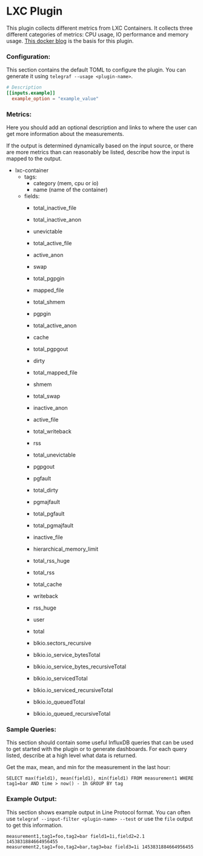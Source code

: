 # LXC Plugin

This plugin collects different metrics from LXC Containers. It collects three
different categories of metrics: CPU usage, IO performance and memory usage.
[This docker
blog](https://blog.docker.com/2013/10/gathering-lxc-docker-containers-metrics/)
is the basis for this plugin.

### Configuration:

This section contains the default TOML to configure the plugin.  You can
generate it using `telegraf --usage <plugin-name>`.

```toml
# Description
[[inputs.example]]
  example_option = "example_value"
```

### Metrics:

Here you should add an optional description and links to where the user can
get more information about the measurements.

If the output is determined dynamically based on the input source, or there
are more metrics than can reasonably be listed, describe how the input is
mapped to the output.

- lxc-container
  - tags:
    - category (mem, cpu or io)
    - name (name of the container)
  - fields:
    - total\_inactive\_file
    - total\_inactive\_anon
    - unevictable
    - total\_active\_file
    - active\_anon
    - swap
    - total\_pgpgin
    - mapped\_file
    - total\_shmem
    - pgpgin
    - total\_active\_anon
    - cache
    - total\_pgpgout
    - dirty
    - total\_mapped\_file
    - shmem
    - total\_swap
    - inactive\_anon
    - active\_file
    - total\_writeback
    - rss
    - total\_unevictable
    - pgpgout
    - pgfault
    - total\_dirty
    - pgmajfault
    - total\_pgfault
    - total\_pgmajfault
    - inactive\_file
    - hierarchical\_memory\_limit
    - total\_rss\_huge
    - total\_rss
    - total\_cache
    - writeback
    - rss\_huge

    - user
    - total

    - blkio.sectors\_recursive
    - blkio.io\_service\_bytesTotal
    - blkio.io\_service\_bytes\_recursiveTotal
    - blkio.io\_servicedTotal
    - blkio.io\_serviced\_recursiveTotal
    - blkio.io\_queuedTotal
    - blkio.io\_queued\_recursiveTotal

### Sample Queries:

This section should contain some useful InfluxDB queries that can be used to
get started with the plugin or to generate dashboards.  For each query listed,
describe at a high level what data is returned.

Get the max, mean, and min for the measurement in the last hour:
```
SELECT max(field1), mean(field1), min(field1) FROM measurement1 WHERE tag1=bar AND time > now() - 1h GROUP BY tag
```

### Example Output:

This section shows example output in Line Protocol format.  You can often use
`telegraf --input-filter <plugin-name> --test` or use the `file` output to get
this information.

```
measurement1,tag1=foo,tag2=bar field1=1i,field2=2.1 1453831884664956455
measurement2,tag1=foo,tag2=bar,tag3=baz field3=1i 1453831884664956455
```

